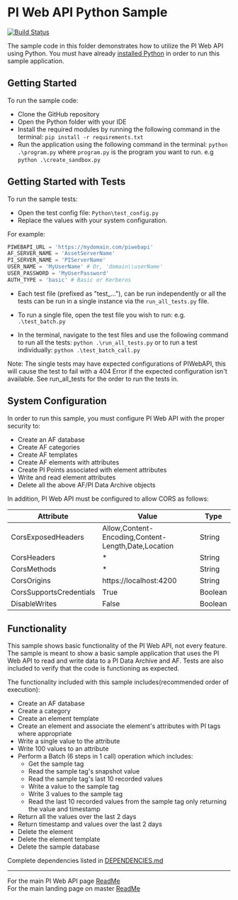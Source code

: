 # PI Web API Python Sample

[![Build Status](https://dev.azure.com/osieng/engineering/_apis/build/status/product-readiness/PI-System/PIWebAPI_Python?branchName=master)](https://dev.azure.com/osieng/engineering/_build/latest?definitionId=963&branchName=master)

The sample code in this folder demonstrates how to utilize the PI Web API using Python. You must have already [installed Python](https://www.python.org/downloads/release/python-373/) in order to run this sample application.

## Getting Started

To run the sample code:

- Clone the GitHub repository
- Open the Python folder with your IDE
- Install the required modules by running the following command in the terminal: `pip install -r requirements.txt`
- Run the application using the following command in the terminal: `python .\program.py` where `program.py` is the program you want to run. e.g `python .\create_sandbox.py`

## Getting Started with Tests

To run the sample tests:

- Open the test config file: `Python\test_config.py`
- Replace the values with your system configuration.

For example:

```python
PIWEBAPI_URL = 'https://mydomain.com/piwebapi'
AF_SERVER_NAME = 'AssetServerName'
PI_SERVER_NAME = 'PIServerName'
USER_NAME = 'MyUserName' # Or, 'domain\\userName'
USER_PASSWORD = 'MyUserPassword'
AUTH_TYPE = 'basic' # Basic or Kerberos
```

- Each test file (prefixed as "test\_..."), can be run independently or all the tests can be run in a single instance via the `run_all_tests.py` file.
- To run a single file, open the test file you wish to run: e.g. `.\test_batch.py`

- In the terminal, navigate to the test files and use the following command to run all the tests: `python .\run_all_tests.py` or to run a test individually: `python .\test_batch_call.py`

Note: The single tests may have expected configurations of PIWebAPI, this will cause the test to fail with a 404 Error if the expected configuration isn't available. See run_all_tests for the order to run the tests in.

## System Configuration

In order to run this sample, you must configure PI Web API with the proper security to:

- Create an AF database
- Create AF categories
- Create AF templates
- Create AF elements with attributes
- Create PI Points associated with element attributes
- Write and read element attributes
- Delete all the above AF/PI Data Archive objects

In addition, PI Web API must be configured to allow CORS as follows:

| Attribute               | Value                                               | Type    |
| ----------------------- | --------------------------------------------------- | ------- |
| CorsExposedHeaders      | Allow,Content-Encoding,Content-Length,Date,Location | String  |
| CorsHeaders             | \*                                                  | String  |
| CorsMethods             | \*                                                  | String  |
| CorsOrigins             | https://localhost:4200                              | String  |
| CorsSupportsCredentials | True                                                | Boolean |
| DisableWrites           | False                                               | Boolean |

## Functionality

This sample shows basic functionality of the PI Web API, not every feature. The sample is meant to show a basic sample application that uses the PI Web API to read and write data to a PI Data Archive and AF. Tests are also included to verify that the code is functioning as expected.

The functionality included with this sample includes(recommended order of execution):

- Create an AF database
- Create a category
- Create an element template
- Create an element and associate the element's attributes with PI tags where appropriate
- Write a single value to the attribute
- Write 100 values to an attribute
- Perform a Batch (6 steps in 1 call) operation which includes:
  - Get the sample tag
  - Read the sample tag's snapshot value
  - Read the sample tag's last 10 recorded values
  - Write a value to the sample tag
  - Write 3 values to the sample tag
  - Read the last 10 recorded values from the sample tag only returning the value and timestamp
- Return all the values over the last 2 days
- Return timestamp and values over the last 2 days
- Delete the element
- Delete the element template
- Delete the sample database

Complete dependencies listed in [DEPENDENCIES.md](DEPENDENCIES.md)

---

For the main PI Web API page [ReadMe](../)  
For the main landing page on master [ReadMe](https://github.com/osisoft/OSI-Samples)
